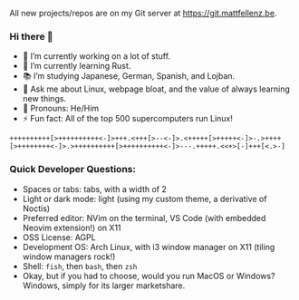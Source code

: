 All new projects/repos are on my Git server at <https://git.mattfellenz.be>.

### Hi there 👋

- 🔭 I’m currently working on a lot of stuff.
- 🌱 I’m currently learning Rust.
- 📚 I’m studying Japanese, German, Spanish, and Lojban.
- 💬 Ask me about Linux, webpage bloat, and the value of always learning new things.
- ️🌈 Pronouns: He/Him
- ⚡ Fun fact: All of the top 500 supercomputers run Linux!

`++++++++++[>++++++++++<-]>+++.<+++[>--<-]>.<+++++[>+++++<-]>-.>++++[>++++++++<-]>.>++++++++++[>++++++++++<-]>---.+++++.<<+>[-]+++[<.>-]`

### Quick Developer Questions:

- Spaces or tabs: tabs, with a width of 2
- Light or dark mode: light (using my custom theme, a derivative of Noctis)
- Preferred editor: NVim on the terminal, VS Code (with embedded Neovim extension!) on X11
- OSS License: AGPL
- Development OS: Arch Linux, with i3 window manager on X11 (tiling window managers rock!)
- Shell: `fish`, then `bash`, then `zsh`
- Okay, but if you had to choose, would you run MacOS or Windows? Windows, simply for its larger marketshare.

